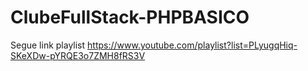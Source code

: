 # ClubeFullStack-PHPBASICO
Segue link playlist https://www.youtube.com/playlist?list=PLyugqHiq-SKeXDw-pYRQE3o7ZMH8fRS3V
